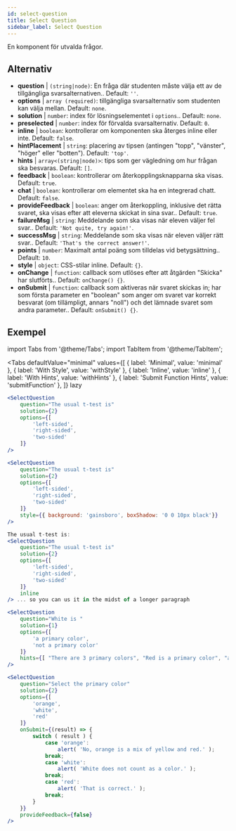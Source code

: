 ```yaml
---
id: select-question 
title: Select Question
sidebar_label: Select Question
---
```


En komponent för utvalda frågor.

## Alternativ

* __question__ | `(string|node)`: En fråga där studenten måste välja ett av de tillgängliga svarsalternativen.. Default: `''`.
* __options__ | `array (required)`: tillgängliga svarsalternativ som studenten kan välja mellan. Default: `none`.
* __solution__ | `number`: index för lösningselementet i `options`.. Default: `none`.
* __preselected__ | `number`: index för förvalda svarsalternativ. Default: `0`.
* __inline__ | `boolean`: kontrollerar om komponenten ska återges inline eller inte. Default: `false`.
* __hintPlacement__ | `string`: placering av tipsen (antingen "topp", "vänster", "höger" eller "botten"). Default: `'top'`.
* __hints__ | `array<(string|node)>`: tips som ger vägledning om hur frågan ska besvaras. Default: `[]`.
* __feedback__ | `boolean`: kontrollerar om återkopplingsknapparna ska visas. Default: `true`.
* __chat__ | `boolean`: kontrollerar om elementet ska ha en integrerad chatt. Default: `false`.
* __provideFeedback__ | `boolean`: anger om återkoppling, inklusive det rätta svaret, ska visas efter att eleverna skickat in sina svar.. Default: `true`.
* __failureMsg__ | `string`: Meddelande som ska visas när eleven väljer fel svar.. Default: `'Not quite, try again!'`.
* __successMsg__ | `string`: Meddelande som ska visas när eleven väljer rätt svar.. Default: `'That's the correct answer!'`.
* __points__ | `number`: Maximalt antal poäng som tilldelas vid betygsättning.. Default: `10`.
* __style__ | `object`: CSS-stilar inline. Default: `{}`.
* __onChange__ | `function`: callback som utlöses efter att åtgärden "Skicka" har slutförts.. Default: `onChange() {}`.
* __onSubmit__ | `function`: callback som aktiveras när svaret skickas in; har som första parameter en "boolean" som anger om svaret var korrekt besvarat (om tillämpligt, annars "noll") och det lämnade svaret som andra parameter.. Default: `onSubmit() {}`.


## Exempel

import Tabs from '@theme/Tabs';
import TabItem from '@theme/TabItem';

<Tabs
    defaultValue="minimal"
    values={[
        { label: 'Minimal', value: 'minimal' },
        { label: 'With Style', value: 'withStyle' },
        { label: 'Inline', value: 'inline' },
        { label: 'With Hints', value: 'withHints' },
        { label: 'Submit Function Hints', value: 'submitFunction' },
    ]}
    lazy
>

<TabItem value="minimal">

```jsx live
<SelectQuestion
    question="The usual t-test is"
    solution={2}
    options={[
        'left-sided',
        'right-sided',
        'two-sided'
    ]}
/>
```
</TabItem>

<TabItem value="withStyle">

```jsx live
<SelectQuestion
    question="The usual t-test is"
    solution={2}
    options={[
        'left-sided',
        'right-sided',
        'two-sided'
    ]}
    style={{ background: 'gainsboro', boxShadow: '0 0 10px black'}}
/>
```
</TabItem>

<TabItem value="inline">

```jsx live
The usual t-test is:
<SelectQuestion
    question="The usual t-test is"
    solution={2}
    options={[
        'left-sided',
        'right-sided',
        'two-sided'
    ]}
    inline
/> ... so you can us it in the midst of a longer paragraph
```
</TabItem>

<TabItem value="withHints">

```jsx live
<SelectQuestion
    question="White is "
    solution={1}
    options={[
        'a primary color',
        'not a primary color'
    ]}
    hints={[ "There are 3 primary colors", "Red is a primary color", "and so is yellow" ]}
/>
```
</TabItem>

<TabItem value="submitFunction">

```jsx live
<SelectQuestion
    question="Select the primary color"
    solution={2}
    options={[
        'orange',
        'white',
        'red'
    ]}
    onSubmit={(result) => {
        switch ( result ) {
            case 'orange':
                alert( 'No, orange is a mix of yellow and red.' );
            break;
            case 'white':
                alert( 'White does not count as a color.' );
            break;
            case 'red':
                alert( 'That is correct.' );
            break;
        }
    }}
    provideFeedback={false}
/> 
```
</TabItem>

</Tabs>

